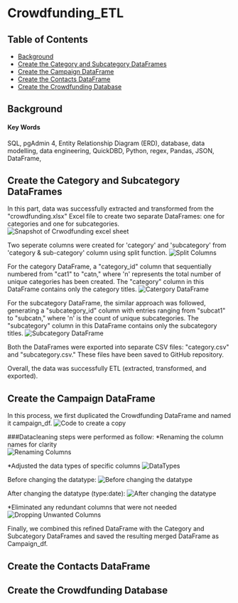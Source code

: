 # Crowdfunding_ETL

## Table of Contents
* [Background](https://github.com/dspataru/Crowdfunding_ETL/blob/main/README.md#background)
* [Create the Category and Subcategory DataFrames](https://github.com/dspataru/Crowdfunding_ETL/blob/main/README.md#create-the-category-and-subcategory-dataframes)
* [Create the Campaign DataFrame](https://github.com/dspataru/Crowdfunding_ETL/blob/main/README.md#create-the-campaign-dataframe)
* [Create the Contacts DataFrame](https://github.com/dspataru/Crowdfunding_ETL/blob/main/README.md#create-the-contacts-dataframe)
* [Create the Crowdfunding Database](https://github.com/dspataru/Crowdfunding_ETL/blob/main/README.md#create-the-crowdfunding-database)

## Background

#### Key Words
SQL, pgAdmin 4, Entity Relationship Diagram (ERD), database, data modelling, data engineering, QuickDBD, Python, regex, Pandas, JSON, DataFrame, 

## Create the Category and Subcategory DataFrames
In this part, data was successfully extracted and transformed from the "crowdfunding.xlsx" Excel file to create two separate DataFrames: one for categories and one for subcategories.
![Snapshot of Crwodfunding excel sheet](https://github.com/dspataru/Crowdfunding_ETL/assets/135666038/147b3b04-999d-410e-9ef2-357434341d51)

Two seperate columns were created for 'category' and 'subcategory' from 'category & sub-category' column using split function. 
![Split Columns](https://github.com/dspataru/Crowdfunding_ETL/assets/135666038/74e431a4-6bf1-4f92-8088-2dc4fbefd25d)

For the category DataFrame, a "category_id" column that sequentially numbered from "cat1" to "catn," where 'n' represents the total number of unique categories has been created. The "category" column in this DataFrame contains only the category titles.
![Catergory DataFrame](https://github.com/dspataru/Crowdfunding_ETL/assets/135666038/49681790-80cc-4749-a7ba-dd58c3e77cfc)

For the subcategory DataFrame, the similar approach was followed, generating a "subcategory_id" column with entries ranging from "subcat1" to "subcatn," where 'n' is the count of unique subcategories. The "subcategory" column in this DataFrame contains only the subcategory titles.
![Subcategory DataFrame](https://github.com/dspataru/Crowdfunding_ETL/assets/135666038/b3b472fb-78a3-4652-8ff1-dfdbc0fc0819)

Both the DataFrames were exported into separate CSV files: "category.csv" and "subcategory.csv." These files have been saved to GitHub repository.

Overall, the data was successfully ETL (extracted, transformed, and exported).


## Create the Campaign DataFrame
In this process, we first duplicated the Crowdfunding DataFrame and named it campaign_df. 
![Code to create a copy](https://github.com/dspataru/Crowdfunding_ETL/assets/135666038/0e1db052-5e41-4286-9ade-fc16740cd232)

###Datacleaning steps were performed as follow: 
*Renaming the column names for clarity  
![Renaming Columns](https://github.com/dspataru/Crowdfunding_ETL/assets/135666038/7ba2e994-2d46-410e-96ef-7abb211cfa00)

*Adjusted the data types of specific columns 
![DataTypes](https://github.com/dspataru/Crowdfunding_ETL/assets/135666038/04f57289-831a-4b18-a440-cd7e4f037017)

Before changing the datatype: 
![Before changing the datatype](https://github.com/dspataru/Crowdfunding_ETL/assets/135666038/347504c0-6b9b-430c-8a15-7993d5a748e5)

After changing the datatype (type:date): 
![After changing the datatype](https://github.com/dspataru/Crowdfunding_ETL/assets/135666038/43f9e026-6ce9-4996-bc9a-7f8755969f26)

*Eliminated any redundant columns that were not needed
![Dropping Unwanted Columns](https://github.com/dspataru/Crowdfunding_ETL/assets/135666038/8d83d185-c0f6-404c-b383-6d3e05817d6e)

Finally, we combined this refined DataFrame with the Category and Subcategory DataFrames and saved the resulting merged DataFrame as Campaign_df.

## Create the Contacts DataFrame


## Create the Crowdfunding Database

